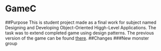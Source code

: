 # GameC
##Purpose
This is student project made as a final work for subject named Designing and Developing Object-Oriented Higgh-Level Applications.
The task was to extend completed game using design patterns. The previous version of the game can be found [there](https://github.com/JakubChecinski/GameC).
##Changes
###New monster group
